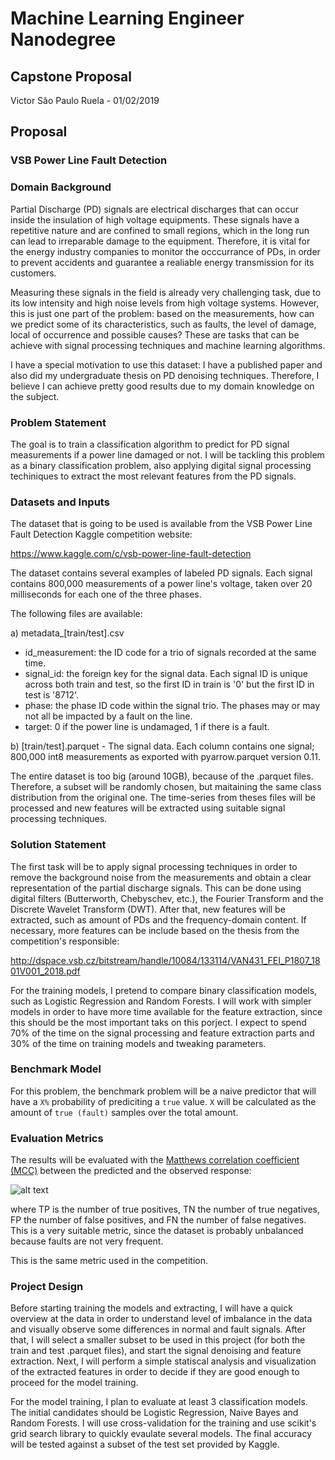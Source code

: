 # Machine Learning Engineer Nanodegree
## Capstone Proposal
Victor São Paulo Ruela - 01/02/2019

## Proposal

### VSB Power Line Fault Detection

### Domain Background
Partial Discharge (PD) signals are electrical discharges that can occur inside the insulation of high voltage equipments. These signals have a repetitive nature and are confined to small regions, which in the long run can lead to irreparable damage to the equipment. Therefore, it is vital for the energy industry companies to monitor the occcurrance of PDs, in order to prevent accidents and guarantee a realiable energy transmission for its customers. 
 
Measuring these signals in the field is already very challenging task, due to its low intensity and high noise levels from high voltage systems. However, this is just one part of the problem: based on the measurements, how can we predict some of its characteristics, such as faults, the level of damage, local of occurrence and possible causes? These are tasks that can be achieve with signal processing techniques and machine learning algorithms.

I have a special motivation to use this dataset: I have a published paper and also did my undergraduate thesis on PD denoising techniques. Therefore, I believe I can achieve pretty good results due to my domain knowledge on the subject.

### Problem Statement
The goal is to train a classification algorithm to predict for PD signal measurements if a power line damaged or not. I will be tackling this problem as a binary classification problem, also applying digital signal processing techiniques to extract the most relevant features from the PD signals. 

### Datasets and Inputs
The dataset that is going to be used is available from the VSB Power Line Fault Detection Kaggle competition website:

https://www.kaggle.com/c/vsb-power-line-fault-detection

The dataset contains several examples of labeled PD signals. Each signal contains 800,000 measurements of a power line's voltage, taken over 20 milliseconds for each one of the three phases.

The following files are available:

a) metadata_[train/test].csv

* id_measurement: the ID code for a trio of signals recorded at the same time.
* signal_id: the foreign key for the signal data. Each signal ID is unique across both train and test, so the first ID in train is '0' but the first ID in test is '8712'.
* phase: the phase ID code within the signal trio. The phases may or may not all be impacted by a fault on the line.
* target: 0 if the power line is undamaged, 1 if there is a fault.

b) [train/test].parquet - The signal data. Each column contains one signal; 800,000 int8 measurements as exported with pyarrow.parquet version 0.11.

The entire dataset is too big (around 10GB), because of the .parquet files. Therefore, a subset will be randomly chosen, but maitaining the same class distribution from the original one. The time-series from theses files will be processed and new features will be extracted using suitable signal processing techniques.


### Solution Statement
The first task will be to apply signal processing techniques in order to remove the background noise from the measurements and obtain a clear representation of the partial discharge signals. This can be done using digital filters (Butterworth, Chebyschev, etc.), the Fourier Transform and the Discrete Wavelet Transform (DWT). After that, new features will be extracted, such as amount of PDs and the frequency-domain content. If necessary, more features can be include based on the thesis from the competition's responsible: 

http://dspace.vsb.cz/bitstream/handle/10084/133114/VAN431_FEI_P1807_1801V001_2018.pdf

For the training models, I pretend to compare binary classification models, such as Logistic Regression and Random Forests. I will work with simpler models in order to have more time available for the feature extraction, since this should be the most important taks on this porject. I expect to spend 70% of the time on the signal processing and feature extraction parts and 30% of the time on training models and tweaking parameters.


### Benchmark Model
For this problem, the benchmark problem will be a naive predictor that will have a `X%` probability of prediciting a `true` value. `X` will be calculated as the amount of `true (fault)` samples over the total amount.

### Evaluation Metrics
The results will be evaluated with the [Matthews correlation coefficient (MCC)](https://en.wikipedia.org/wiki/Matthews_correlation_coefficient) between the predicted and the observed response:

![alt text](https://wikimedia.org/api/rest_v1/media/math/render/svg/5caa90fc15105b74b59a30bbc9cc2e5bd43a13b7 "Logo Title Text 1")

where TP is the number of true positives, TN the number of true negatives, FP the number of false positives, and FN the number of false negatives. This is a very suitable metric, since the dataset is probably unbalanced because faults are not very frequent. 

This is the same metric used in the competition.

### Project Design
Before starting training the models and extracting, I will have a quick overview at the data in order to understand level of imbalance in the data and visually observe some differences in normal and fault signals. After that, I will select a smaller subset to be used in this project (for both the train and test .parquet files), and start the signal denoising and feature extraction. Next, I will perform a simple statiscal analysis and visualization of the extracted features in order to decide if they are good enough to proceed for the model training.  

For the model training, I plan to evaluate at least 3 classification models. The initial candidates should be Logistic Regression, Naive Bayes and Random Forests. I will use cross-validation for the training and use scikit's grid search library to quickly evaulate several models. The final accuracy will be tested against a subset of the test set provided by Kaggle. 
